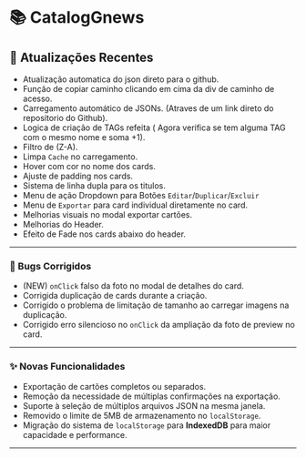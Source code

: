 # 📚 CatalogGnews

## 🚀 Atualizações Recentes


- Atualização automatica do json direto para o github.
- Função de copiar caminho clicando em cima da div de caminho de acesso.
- Carregamento automático de JSONs. (Atraves de um link direto do repositorio do Github).
- Logica de criação de TAGs refeita ( Agora verifica se tem alguma TAG com o mesmo nome e soma +1).
- Filtro de (Z-A).
- Limpa `Cache` no carregamento.
- Hover com cor no nome dos cards.
- Ajuste de padding nos cards.
- Sistema de linha dupla para os titulos.
- Menu de ação Dropdown para Botões `Editar`/`Duplicar`/`Excluir`
- Menu de `Exportar` para card individual diretamente no card.
- Melhorias visuais no modal exportar cartões.
- Melhorias do Header.
- Efeito de Fade nos cards abaixo do header.
  
---

### 🐞 Bugs Corrigidos

- (NEW) `onClick` falso da foto no modal de detalhes do card.
- Corrigida duplicação de cards durante a criação.
- Corrigido o problema de limitação de tamanho ao carregar imagens na duplicação.
- Corrigido erro silencioso no `onClick` da ampliação da foto de preview no card.

---

### ✨ Novas Funcionalidades

- Exportação de cartões completos ou separados.
- Remoção da necessidade de múltiplas confirmações na exportação.
- Suporte à seleção de múltiplos arquivos JSON na mesma janela.
- Removido o limite de 5MB de armazenamento no `localStorage`.
- Migração do sistema de `localStorage` para **IndexedDB** para maior capacidade e performance.

---

